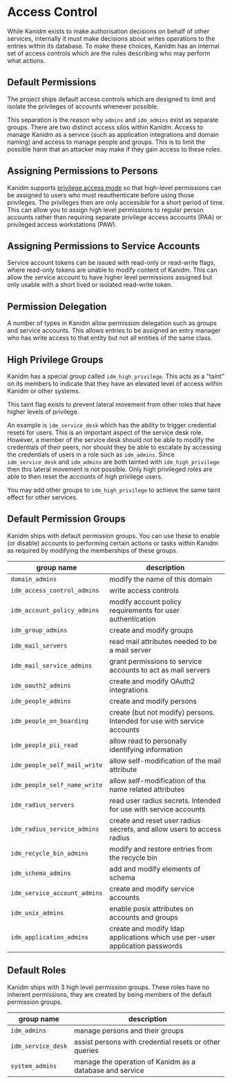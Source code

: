 # Access Control

While Kanidm exists to make authorisation decisions on behalf of other services, internally it must make decisions about
writes operations to the entries within its database. To make these choices, Kanidm has an internal set of access
controls which are the rules describing who may perform what actions.

## Default Permissions

The project ships default access controls which are designed to limit and isolate the privileges of accounts whenever
possible.

This separation is the reason why `admins` and `idm_admins` exist as separate groups. There are two distinct access
silos within Kanidm. Access to manage Kanidm as a service (such as application integrations and domain naming) and
access to manage people and groups. This is to limit the possible harm that an attacker may make if they gain access to
these roles.

## Assigning Permissions to Persons

Kanidm supports [privilege access mode](../accounts/authentication_and_credentials.md) so that high-level permissions
can be assigned to users who must reauthenticate before using those privileges. The privileges then are only accessible
for a short period of time. This can allow you to assign high level permissions to regular person accounts rather than
requiring separate privilege access accounts (PAA) or privileged access workstations (PAW).

## Assigning Permissions to Service Accounts

Service account tokens can be issued with read-only or read-write flags, where read-only tokens are unable to modify
content of Kanidm. This can allow the service account to have higher level permissions assigned but only usable with a
short lived or isolated read-write token.

## Permission Delegation

A number of types in Kanidm allow permission delegation such as groups and service accounts. This allows entries to be
assigned an entry manager who has write access to that entity but not all entities of the same class.

## High Privilege Groups

Kanidm has a special group called `idm_high_privilege`. This acts as a "taint" on its members to indicate that they have
an elevated level of access within Kanidm or other systems.

This taint flag exists to prevent lateral movement from other roles that have higher levels of privilege.

An example is `idm_service_desk` which has the ability to trigger credential resets for users. This is an important
aspect of the service desk role. However, a member of the service desk should not be able to modify the credentials of
their peers, nor should they be able to escalate by accessing the credentials of users in a role such as `idm_admins`.
Since `idm_service_desk` and `idm_admins` are both tainted with `idm_high_privilege` then this lateral movement is not
possible. Only high privileged roles are able to then reset the accounts of high privilege users.

You may add other groups to `idm_high_privilege` to achieve the same taint effect for other services.

## Default Permission Groups

Kanidm ships with default permission groups. You can use these to enable (or disable) accounts to performing certain
actions or tasks within Kanidm as required by modifying the memberships of these groups.

| group name                   | description                                                                  |
| ---------------------------- | ---------------------------------------------------------------------------- |
| `domain_admins`              | modify the name of this domain                                               |
| `idm_access_control_admins`  | write access controls                                                        |
| `idm_account_policy_admins`  | modify account policy requirements for user authentication                   |
| `idm_group_admins`           | create and modify groups                                                     |
| `idm_mail_servers`           | read mail attributes needed to be a mail server                              |
| `idm_mail_service_admins`    | grant permissions to service accounts to act as mail servers                 |
| `idm_oauth2_admins`          | create and modify OAuth2 integrations                                        |
| `idm_people_admins`          | create and modify persons                                                    |
| `idm_people_on_boarding`     | create (but not modify) persons. Intended for use with service accounts      |
| `idm_people_pii_read`        | allow read to personally identifying information                             |
| `idm_people_self_mail_write` | allow self-modification of the mail attribute                                |
| `idm_people_self_name_write` | allow self-modification of the name related attributes                       |
| `idm_radius_servers`         | read user radius secrets. Intended for use with service accounts             |
| `idm_radius_service_admins`  | create and reset user radius secrets, and allow users to access radius       |
| `idm_recycle_bin_admins`     | modify and restore entries from the recycle bin                              |
| `idm_schema_admins`          | add and modify elements of schema                                            |
| `idm_service_account_admins` | create and modify service accounts                                           |
| `idm_unix_admins`            | enable posix attributes on accounts and groups                               |
| `idm_application_admins`     | create and modify ldap applications which use per-user application passwords |

## Default Roles

Kanidm ships with 3 high level permission groups. These roles have no inherent permissions, they are created by being
members of the default permission groups.

| group name         | description                                              |
| ------------------ | -------------------------------------------------------- |
| `idm_admins`       | manage persons and their groups                          |
| `idm_service_desk` | assist persons with credential resets or other queries   |
| `system_admins`    | manage the operation of Kanidm as a database and service |
